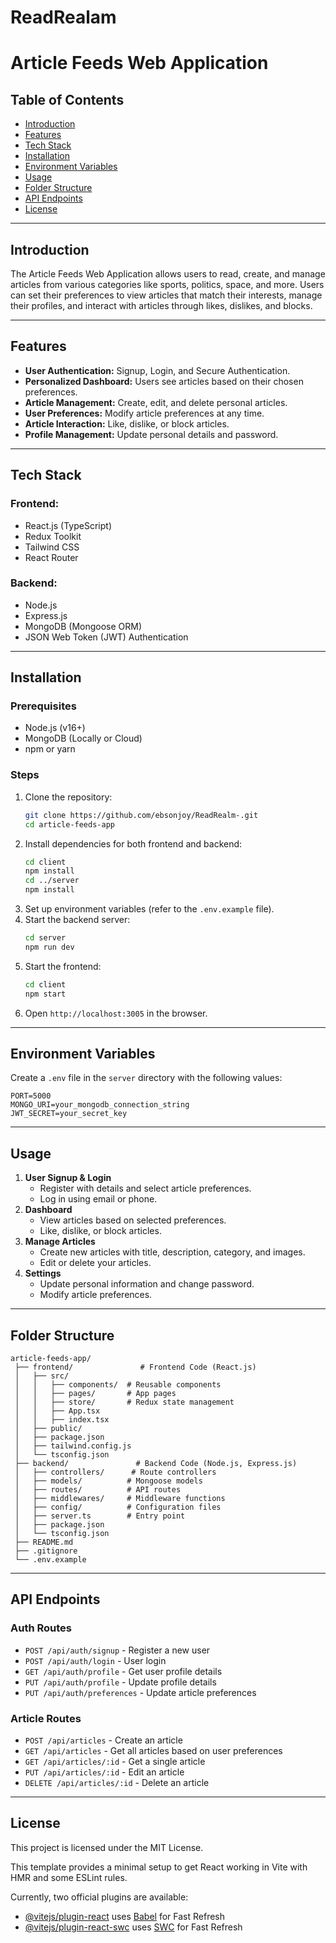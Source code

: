 # ReadRealam

# Article Feeds Web Application

## Table of Contents
- [Introduction](#introduction)
- [Features](#features)
- [Tech Stack](#tech-stack)
- [Installation](#installation)
- [Environment Variables](#environment-variables)
- [Usage](#usage)
- [Folder Structure](#folder-structure)
- [API Endpoints](#api-endpoints)
- [License](#license)

---

## Introduction
The Article Feeds Web Application allows users to read, create, and manage articles from various categories like sports, politics, space, and more. Users can set their preferences to view articles that match their interests, manage their profiles, and interact with articles through likes, dislikes, and blocks.

---

## Features
- **User Authentication:** Signup, Login, and Secure Authentication.
- **Personalized Dashboard:** Users see articles based on their chosen preferences.
- **Article Management:** Create, edit, and delete personal articles.
- **User Preferences:** Modify article preferences at any time.
- **Article Interaction:** Like, dislike, or block articles.
- **Profile Management:** Update personal details and password.

---

## Tech Stack
### Frontend:
- React.js (TypeScript)
- Redux Toolkit
- Tailwind CSS
- React Router

### Backend:
- Node.js
- Express.js
- MongoDB (Mongoose ORM)
- JSON Web Token (JWT) Authentication

---

## Installation
### Prerequisites
- Node.js (v16+)
- MongoDB (Locally or Cloud)
- npm or yarn

### Steps
1. Clone the repository:
   ```bash
   git clone https://github.com/ebsonjoy/ReadRealm-.git
   cd article-feeds-app
   ```
2. Install dependencies for both frontend and backend:
   ```bash
   cd client
   npm install
   cd ../server
   npm install
   ```
3. Set up environment variables (refer to the `.env.example` file).
4. Start the backend server:
   ```bash
   cd server
   npm run dev
   ```
5. Start the frontend:
   ```bash
   cd client
   npm start
   ```
6. Open `http://localhost:3005` in the browser.

---

## Environment Variables
Create a `.env` file in the `server` directory with the following values:
```env
PORT=5000
MONGO_URI=your_mongodb_connection_string
JWT_SECRET=your_secret_key
```

---

## Usage
1. **User Signup & Login**
   - Register with details and select article preferences.
   - Log in using email or phone.
2. **Dashboard**
   - View articles based on selected preferences.
   - Like, dislike, or block articles.
3. **Manage Articles**
   - Create new articles with title, description, category, and images.
   - Edit or delete your articles.
4. **Settings**
   - Update personal information and change password.
   - Modify article preferences.

---

## Folder Structure
```
article-feeds-app/
 ├── frontend/               # Frontend Code (React.js)
 │   ├── src/
 │   │   ├── components/  # Reusable components
 │   │   ├── pages/       # App pages
 │   │   ├── store/       # Redux state management
 │   │   ├── App.tsx
 │   │   ├── index.tsx
 │   ├── public/
 │   ├── package.json
 │   ├── tailwind.config.js
 │   └── tsconfig.json
 ├── backend/               # Backend Code (Node.js, Express.js)
 │   ├── controllers/      # Route controllers
 │   ├── models/          # Mongoose models
 │   ├── routes/          # API routes
 │   ├── middlewares/     # Middleware functions
 │   ├── config/          # Configuration files
 │   ├── server.ts        # Entry point
 │   ├── package.json
 │   └── tsconfig.json
 ├── README.md
 ├── .gitignore
 └── .env.example
```

---

## API Endpoints
### Auth Routes
- `POST /api/auth/signup` - Register a new user
- `POST /api/auth/login` - User login
- `GET /api/auth/profile` - Get user profile details
- `PUT /api/auth/profile` - Update profile details
- `PUT /api/auth/preferences` - Update article preferences

### Article Routes
- `POST /api/articles` - Create an article
- `GET /api/articles` - Get all articles based on user preferences
- `GET /api/articles/:id` - Get a single article
- `PUT /api/articles/:id` - Edit an article
- `DELETE /api/articles/:id` - Delete an article

---

## License
This project is licensed under the MIT License.



This template provides a minimal setup to get React working in Vite with HMR and some ESLint rules.

Currently, two official plugins are available:

- [@vitejs/plugin-react](https://github.com/vitejs/vite-plugin-react/blob/main/packages/plugin-react/README.md) uses [Babel](https://babeljs.io/) for Fast Refresh
- [@vitejs/plugin-react-swc](https://github.com/vitejs/vite-plugin-react-swc) uses [SWC](https://swc.rs/) for Fast Refresh
